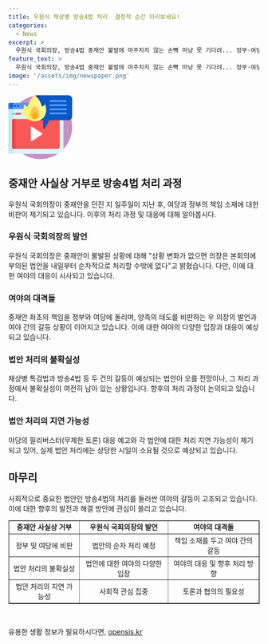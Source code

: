 ```yaml
---
title: 우원식 채상병 방송4법 처리  결정적 순간 미리보세요!
categories:
  - News
excerpt: >
  우원식 국회의장, 방송4법 중재안 불발에 마주치지 않는 손뼉 마냥 못 기다려... 정부·여당 비판 국회의장이 중재안으로 촉발된 방송4법 갈등에 대해 비판적인 입장을 표명하며, 여야 정부와의 책임을 강조했다. 중재안 불발로 인한 상황 변화없으면 다음날 본회의에서 법안 처리를 강조하며, 여야 간 대치 예상. 방송4법 처리로 필리버스터(무제한 토론) 예고되며, 일정 소요될 것으로 전망.
feature_text: >
  우원식 국회의장, 방송4법 중재안 불발에 마주치지 않는 손뼉 마냥 못 기다려... 정부·여당 비판 국회의장이 중재안으로 촉발된 방송4법 갈등에 대해 비판적인 입장을 표명하며, 여야 정부와의 책임을 강조했다. 중재안 불발로 인한 상황 변화없으면 다음날 본회의에서 법안 처리를 강조하며, 여야 간 대치 예상. 방송4법 처리로 필리버스터(무제한 토론) 예고되며, 일정 소요될 것으로 전망.
image: '/assets/img/newspaper.png'
---
```


<p><img src="/assets/img/news.png" alt="rentncar 속보" /></p>

<h2 data-ke-size="size26">중재안 사실상 거부로 방송4법 처리 과정</h2>

<p data-ke-size="size16">우원식 국회의장이 중재안을 던진 지 일주일이 지난 후, 여당과 정부의 책임 소재에 대한 비판이 제기되고 있습니다. 이후의 처리 과정 및 대응에 대해 알아봅시다.</p>

<h3>우원식 국회의장의 발언</h3>

<p data-ke-size="size16">우원식 국회의장은 중재안이 불발된 상황에 대해 "상황 변화가 없으면 의장은 본회의에 부의된 법안을 내일부터 순차적으로 처리할 수밖에 없다"고 밝혔습니다. 다만, 이에 대한 여야의 대응이 시사되고 있습니다.</p>

<h3>여야의 대격돌</h3>

<p data-ke-size="size16">중재안 좌초의 책임을 정부와 여당에 돌리며, 양측의 태도를 비판하는 우 의장의 발언과 여야 간의 갈등 상황이 이어지고 있습니다. 이에 대한 여야의 다양한 입장과 대응이 예상되고 있습니다.</p>

<h3>법안 처리의 불확실성</h3>

<p data-ke-size="size16">채상병 특검법과 방송4법 등 두 건의 갈등이 예상되는 법안이 오를 전망이나, 그 처리 과정에서 불확실성이 여전히 남아 있는 상황입니다. 향후의 처리 과정이 논의되고 있습니다.</p>

<h3>법안 처리의 지연 가능성</h3>

<p data-ke-size="size16">야당의 필리버스터(무제한 토론) 대응 예고와 각 법안에 대한 처리 지연 가능성이 제기되고 있어, 실제 법안 처리에는 상당한 시일이 소요될 것으로 예상되고 있습니다.</p>

<h2 data-ke-size="size26">마무리</h2>

<p data-ke-size="size16">사회적으로 중요한 법안인 방송4법의 처리를 둘러싼 여야의 갈등이 고조되고 있습니다. 이에 대한 향후의 발전과 해결 방안에 관심이 쏠리고 있습니다.</p>

<table style="width: 100%;" border="1">
<tbody>
<tr>
<td style="text-align: center; height: 17px;"><b>중재안 사실상 거부</b></td>
<td style="text-align: center; height: 17px;"><b>우원식 국회의장의 발언</b></td>
<td style="text-align: center; height: 17px;"><b>여야의 대격돌</b></td>
</tr>
<tr>
<td style="text-align: center;">정부 및 여당에 비판</td>
<td style="text-align: center;">법안의 순차 처리 예정</td>
<td style="text-align: center;">책임 소재를 두고 여야 간의 갈등</td>
</tr>
<tr>
<td style="text-align: center;">법안 처리의 불확실성</td>
<td style="text-align: center;">법안에 대한 여야의 다양한 입장</td>
<td style="text-align: center;">여야의 대응 및 향후 처리 방향</td>
</tr>
<tr>
<td style="text-align: center;">법안 처리의 지연 가능성</td>
<td style="text-align: center;">사회적 관심 집중</td>
<td style="text-align: center;">토론과 협의의 필요성</td>
</tr>
</tbody>
</table>

<p data-ke-size="size16">&nbsp;</p>
유용한 생활 정보가 필요하시다면, <a href="https://opensis.kr" rel="dofollow">opensis.kr</a>


